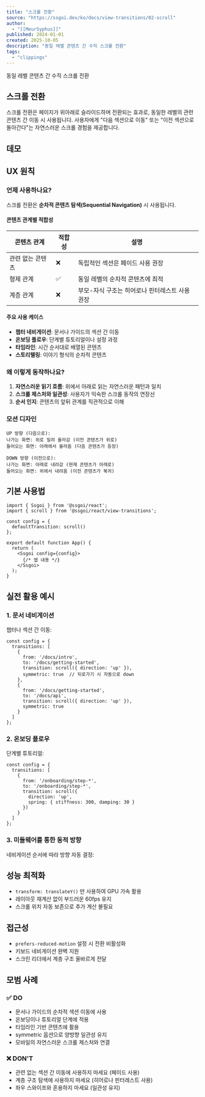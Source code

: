 ```yaml
---
title: "스크롤 전환"
source: "https://ssgoi.dev/ko/docs/view-transitions/02-scroll"
author:
  - "[[MeurSyphus]]"
published: 2024-01-01
created: 2025-10-05
description: "동일 레벨 콘텐츠 간 수직 스크롤 전환"
tags:
  - "clippings"
---
```

동일 레벨 콘텐츠 간 수직 스크롤 전환

## 스크롤 전환

스크롤 전환은 페이지가 위아래로 슬라이드하며 전환되는 효과로, 동일한 레벨의 관련 콘텐츠 간 이동 시 사용됩니다. 사용자에게 "다음 섹션으로 이동" 또는 "이전 섹션으로 돌아간다"는 자연스러운 스크롤 경험을 제공합니다.

## 데모

## UX 원칙

### 언제 사용하나요?

스크롤 전환은 **순차적 콘텐츠 탐색(Sequential Navigation)** 시 사용됩니다.

#### 콘텐츠 관계별 적합성

| 콘텐츠 관계 | 적합성 | 설명 |
| --- | --- | --- |
| 관련 없는 콘텐츠 | ❌ | 독립적인 섹션은 페이드 사용 권장 |
| 형제 관계 | ✅ | 동일 레벨의 순차적 콘텐츠에 최적 |
| 계층 관계 | ❌ | 부모-자식 구조는 히어로나 핀터레스트 사용 권장 |

#### 주요 사용 케이스

- **챕터 네비게이션**: 문서나 가이드의 섹션 간 이동
- **온보딩 플로우**: 단계별 튜토리얼이나 설정 과정
- **타임라인**: 시간 순서대로 배열된 콘텐츠
- **스토리텔링**: 이야기 형식의 순차적 콘텐츠

### 왜 이렇게 동작하나요?

1. **자연스러운 읽기 흐름**: 위에서 아래로 읽는 자연스러운 패턴과 일치
2. **스크롤 제스처와 일관성**: 사용자가 익숙한 스크롤 동작의 연장선
3. **순서 인지**: 콘텐츠의 앞뒤 관계를 직관적으로 이해

### 모션 디자인

```
UP 방향 (다음으로):
나가는 화면: 위로 밀려 올라감 (이전 콘텐츠가 위로)
들어오는 화면: 아래에서 올라옴 (다음 콘텐츠가 등장)

DOWN 방향 (이전으로):
나가는 화면: 아래로 내려감 (현재 콘텐츠가 아래로)
들어오는 화면: 위에서 내려옴 (이전 콘텐츠가 복귀)
```

## 기본 사용법

```tsx
import { Ssgoi } from '@ssgoi/react';
import { scroll } from '@ssgoi/react/view-transitions';

const config = {
  defaultTransition: scroll()
};

export default function App() {
  return (
    <Ssgoi config={config}>
      {/* 앱 내용 */}
    </Ssgoi>
  );
}
```

## 실전 활용 예시

### 1\. 문서 네비게이션

챕터나 섹션 간 이동:

```tsx
const config = {
  transitions: [
    {
      from: '/docs/intro',
      to: '/docs/getting-started',
      transition: scroll({ direction: 'up' }),
      symmetric: true  // 뒤로가기 시 자동으로 down
    },
    {
      from: '/docs/getting-started',
      to: '/docs/api',
      transition: scroll({ direction: 'up' }),
      symmetric: true
    }
  ]
};
```

### 2\. 온보딩 플로우

단계별 튜토리얼:

```tsx
const config = {
  transitions: [
    {
      from: '/onboarding/step-*',
      to: '/onboarding/step-*',
      transition: scroll({ 
        direction: 'up',
        spring: { stiffness: 300, damping: 30 }
      })
    }
  ]
};
```

### 3\. 미들웨어를 통한 동적 방향

네비게이션 순서에 따라 방향 자동 결정:

## 성능 최적화

- `transform: translateY()` 만 사용하여 GPU 가속 활용
- 레이아웃 재계산 없이 부드러운 60fps 유지
- 스크롤 위치 자동 보존으로 추가 계산 불필요

## 접근성

- `prefers-reduced-motion` 설정 시 전환 비활성화
- 키보드 네비게이션 완벽 지원
- 스크린 리더에서 계층 구조 올바르게 전달

## 모범 사례

### ✅ DO

- 문서나 가이드의 순차적 섹션 이동에 사용
- 온보딩이나 튜토리얼 단계에 적용
- 타임라인 기반 콘텐츠에 활용
- symmetric 옵션으로 양방향 일관성 유지
- 모바일의 자연스러운 스크롤 제스처와 연결

### ❌ DON'T

- 관련 없는 섹션 간 이동에 사용하지 마세요 (페이드 사용)
- 계층 구조 탐색에 사용하지 마세요 (히어로나 핀터레스트 사용)
- 좌우 스와이프와 혼용하지 마세요 (일관성 유지)